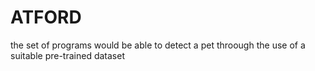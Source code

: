 # ATFORD
the set of programs would be able to detect a pet throough the use of a suitable pre-trained dataset
